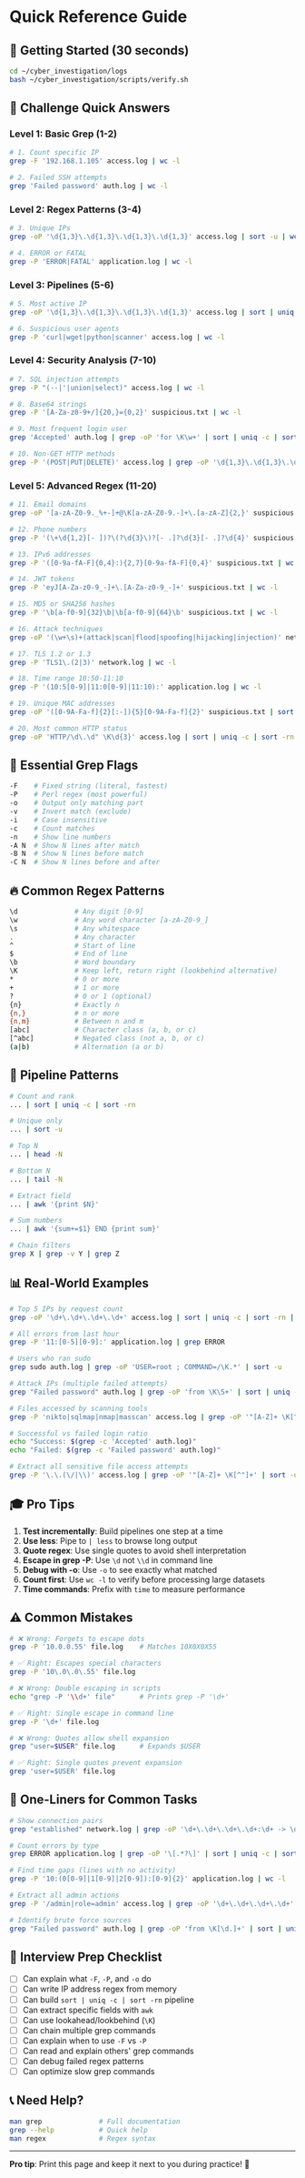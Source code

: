 # Quick Reference Guide

## 🚀 Getting Started (30 seconds)

```bash
cd ~/cyber_investigation/logs
bash ~/cyber_investigation/scripts/verify.sh
```

## 📝 Challenge Quick Answers

### Level 1: Basic Grep (1-2)
```bash
# 1. Count specific IP
grep -F '192.168.1.105' access.log | wc -l

# 2. Failed SSH attempts
grep 'Failed password' auth.log | wc -l
```

### Level 2: Regex Patterns (3-4)
```bash
# 3. Unique IPs
grep -oP '\d{1,3}\.\d{1,3}\.\d{1,3}\.\d{1,3}' access.log | sort -u | wc -l

# 4. ERROR or FATAL
grep -P 'ERROR|FATAL' application.log | wc -l
```

### Level 3: Pipelines (5-6)
```bash
# 5. Most active IP
grep -oP '\d{1,3}\.\d{1,3}\.\d{1,3}\.\d{1,3}' access.log | sort | uniq -c | sort -rn | head -1 | awk '{print $2}'

# 6. Suspicious user agents
grep -P 'curl|wget|python|scanner' access.log | wc -l
```

### Level 4: Security Analysis (7-10)
```bash
# 7. SQL injection attempts
grep -P "(--|'|union|select)" access.log | wc -l

# 8. Base64 strings
grep -P '[A-Za-z0-9+/]{20,}={0,2}' suspicious.txt | wc -l

# 9. Most frequent login user
grep 'Accepted' auth.log | grep -oP 'for \K\w+' | sort | uniq -c | sort -rn | head -1 | awk '{print $2}'

# 10. Non-GET HTTP methods
grep -P '(POST|PUT|DELETE)' access.log | grep -oP '\d{1,3}\.\d{1,3}\.\d{1,3}\.\d{1,3}' | sort -u | wc -l
```

### Level 5: Advanced Regex (11-20)
```bash
# 11. Email domains
grep -oP '[a-zA-Z0-9._%+-]+@\K[a-zA-Z0-9.-]+\.[a-zA-Z]{2,}' suspicious.txt | sort -u | wc -l

# 12. Phone numbers
grep -P '(\+\d{1,2}[- ])?\(?\d{3}\)?[- .]?\d{3}[- .]?\d{4}' suspicious.txt | wc -l

# 13. IPv6 addresses
grep -P '([0-9a-fA-F]{0,4}:){2,7}[0-9a-fA-F]{0,4}' suspicious.txt | wc -l

# 14. JWT tokens
grep -P 'eyJ[A-Za-z0-9_-]+\.[A-Za-z0-9_-]+' suspicious.txt | wc -l

# 15. MD5 or SHA256 hashes
grep -P '\b[a-f0-9]{32}\b|\b[a-f0-9]{64}\b' suspicious.txt | wc -l

# 16. Attack techniques
grep -oP '(\w+\s)+(attack|scan|flood|spoofing|hijacking|injection)' network.log | sort -u | wc -l

# 17. TLS 1.2 or 1.3
grep -P 'TLS1\.(2|3)' network.log | wc -l

# 18. Time range 10:50-11:10
grep -P '(10:5[0-9]|11:0[0-9]|11:10):' application.log | wc -l

# 19. Unique MAC addresses
grep -oP '([0-9A-Fa-f]{2}[:-]){5}[0-9A-Fa-f]{2}' suspicious.txt | sort -u | wc -l

# 20. Most common HTTP status
grep -oP 'HTTP/\d\.\d" \K\d{3}' access.log | sort | uniq -c | sort -rn | head -1 | awk '{print $2}'
```

## 🎯 Essential Grep Flags

```bash
-F    # Fixed string (literal, fastest)
-P    # Perl regex (most powerful)
-o    # Output only matching part
-v    # Invert match (exclude)
-i    # Case insensitive
-c    # Count matches
-n    # Show line numbers
-A N  # Show N lines after match
-B N  # Show N lines before match
-C N  # Show N lines before and after
```

## 🔥 Common Regex Patterns

```bash
\d              # Any digit [0-9]
\w              # Any word character [a-zA-Z0-9_]
\s              # Any whitespace
.               # Any character
^               # Start of line
$               # End of line
\b              # Word boundary
\K              # Keep left, return right (lookbehind alternative)
*               # 0 or more
+               # 1 or more
?               # 0 or 1 (optional)
{n}             # Exactly n
{n,}            # n or more
{n,m}           # Between n and m
[abc]           # Character class (a, b, or c)
[^abc]          # Negated class (not a, b, or c)
(a|b)           # Alternation (a or b)
```

## 💪 Pipeline Patterns

```bash
# Count and rank
... | sort | uniq -c | sort -rn

# Unique only
... | sort -u

# Top N
... | head -N

# Bottom N
... | tail -N

# Extract field
... | awk '{print $N}'

# Sum numbers
... | awk '{sum+=$1} END {print sum}'

# Chain filters
grep X | grep -v Y | grep Z
```

## 📊 Real-World Examples

```bash
# Top 5 IPs by request count
grep -oP '\d+\.\d+\.\d+\.\d+' access.log | sort | uniq -c | sort -rn | head -5

# All errors from last hour
grep -P '11:[0-5][0-9]:' application.log | grep ERROR

# Users who ran sudo
grep sudo auth.log | grep -oP 'USER=root ; COMMAND=/\K.*' | sort -u

# Attack IPs (multiple failed attempts)
grep "Failed password" auth.log | grep -oP 'from \K\S+' | sort | uniq -c | sort -rn

# Files accessed by scanning tools
grep -P 'nikto|sqlmap|nmap|masscan' access.log | grep -oP '"[A-Z]+ \K[^"?]+' | sort -u

# Successful vs failed login ratio
echo "Success: $(grep -c 'Accepted' auth.log)"
echo "Failed: $(grep -c 'Failed password' auth.log)"

# Extract all sensitive file access attempts
grep -P '\.\.(\/|\\)' access.log | grep -oP '"[A-Z]+ \K[^"]+' | sort -u
```

## 🎓 Pro Tips

1. **Test incrementally**: Build pipelines one step at a time
2. **Use less**: Pipe to `| less` to browse long output
3. **Quote regex**: Use single quotes to avoid shell interpretation
4. **Escape in grep -P**: Use `\d` not `\\d` in command line
5. **Debug with -o**: Use `-o` to see exactly what matched
6. **Count first**: Use `wc -l` to verify before processing large datasets
7. **Time commands**: Prefix with `time` to measure performance

## ⚠️ Common Mistakes

```bash
# ❌ Wrong: Forgets to escape dots
grep -P '10.0.0.55' file.log    # Matches 10X0X0X55

# ✅ Right: Escapes special characters
grep -P '10\.0\.0\.55' file.log

# ❌ Wrong: Double escaping in scripts
echo "grep -P '\\d+' file"      # Prints grep -P '\d+'

# ✅ Right: Single escape in command line
grep -P '\d+' file.log

# ❌ Wrong: Quotes allow shell expansion
grep "user=$USER" file.log      # Expands $USER

# ✅ Right: Single quotes prevent expansion
grep 'user=$USER' file.log
```

## 📱 One-Liners for Common Tasks

```bash
# Show connection pairs
grep "established" network.log | grep -oP '\d+\.\d+\.\d+\.\d+:\d+ -> \d+\.\d+\.\d+\.\d+:\d+'

# Count errors by type
grep ERROR application.log | grep -oP '\[.*?\]' | sort | uniq -c | sort -rn

# Find time gaps (lines with no activity)
grep -P '10:(0[0-9]|1[0-9]|2[0-9]):[0-9]{2}' application.log | wc -l

# Extract all admin actions
grep -P '/admin|role=admin' access.log | grep -oP '\d+\.\d+\.\d+\.\d+' | sort -u

# Identify brute force sources
grep "Failed password" auth.log | grep -oP 'from \K[\d.]+' | sort | uniq -c | awk '$1 >= 5'
```

## 🎯 Interview Prep Checklist

- [ ] Can explain what `-F`, `-P`, and `-o` do
- [ ] Can write IP address regex from memory
- [ ] Can build `sort | uniq -c | sort -rn` pipeline
- [ ] Can extract specific fields with `awk`
- [ ] Can use lookahead/lookbehind (`\K`)
- [ ] Can chain multiple grep commands
- [ ] Can explain when to use `-F` vs `-P`
- [ ] Can read and explain others' grep commands
- [ ] Can debug failed regex patterns
- [ ] Can optimize slow grep commands

## 📞 Need Help?

```bash
man grep              # Full documentation
grep --help           # Quick help
man regex             # Regex syntax
```

---

**Pro tip**: Print this page and keep it next to you during practice! 🎯